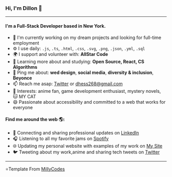 ### Hi, I'm Dillon 👋
---

#### I'm a Full-Stack Developer based in New York.

- 🏢 I'm currently working on my dream projects and looking for full-time employment
- ⚙️ I use daily: `.js`, `.ts`, `.html`, `.css`, `.svg`, `.png`, `.json`, `.yml`, `.sql`
- 🌍 I support and volunteer with: **AllStar Code**
- 🌱 Learning more about and studying: **Open Source, React, CS Algorithms**
- 💬 Ping me about: **wed design**, **social media**, **diversity & inclusion**, **Beyonce**
- 📫 Reach me asap: <a href="https://twitter.com/JustDillonGuy">Twitter</a> or dhess268@gmail.com
- 💜 Interests: anime fan, game development enthusiast, mystery novels, 🐱 MY CAT
- 😄 Passionate about accessibility and committed to a web that works for everyone

#### Find me around the web 🌎:
- 💼 Connecting and sharing professional updates on <a href="https://www.linkedin.com/in/dillonhess/">LinkedIn</a>
- 🎧 Listening to all my favorite jams on <a href="https://open.spotify.com/user/whitezenthon">Spotify</a>
- 🌐 Updating my personal website with examples of my work on <a href="https://dillonhess.netlify.app/">My Site</a>
- 🐦 Tweeting about my work,anime and sharing tech tweets on <a href="https://twitter.com/JustDillonGuy">Twitter</a>


---

⭐️Template From [MillyCodes](https://github.com/MillyCodes)
